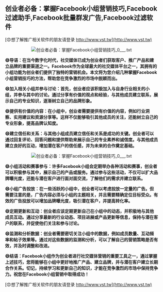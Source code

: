 ## **创业者必备：掌握Facebook小组营销技巧,Facebook过滤助手,Facebook批量群发广告,Facebook过滤软件**

[😍想了解推广相关软件的朋友请登录 http://www.vst.tw](http://www.vst.tw)

 <center><img src="https://vst.tw/MP4/tuiguang/png/4.png" alt="创业者必备：掌握Facebook小组营销技巧_0___.txt"></center>

**😄导语：在当今数字化时代，社交媒体已成为创业者们获取客户、推广产品和建立品牌的重要渠道之一。Facebook作为全球最大的社交媒体平台之一，其拥有的小组功能为创业者们提供了独特的营销机会。本文将为您介绍几种掌握Facebook小组营销技巧的方法，帮助您在竞争激烈的市场中脱颖而出。**

**😄加入相关小组并参与讨论：首先，创业者应该积极加入与自身行业相关的小组，并参与其中的讨论。通过分享有价值的观点和经验，与其他成员建立联系，展示自己的专业知识，逐渐树立自己的品牌形象。**

**😄提供有价值的内容：在小组中，创业者需要提供有价值的内容，例如行业洞察、实用建议和资源分享等。这样不仅能够吸引其他成员的关注，还能树立自己的专业形象，提高品牌认知度。**

**😄建立信任和关系：与其他小组成员建立信任和关系是成功的关键。创业者可以通过回复评论、回答问题和提供帮助来展示自己的专业素养和诚信度。与其他成员建立良好的互动，增加潜在客户的信任感，并为未来的合作奠定基础。**

 <center><img src="https://vst.tw/MP4/tuiguang/png/6.png" alt="创业者必备：掌握Facebook小组营销技巧_0___.txt"></center>

**😄小组活动和赛事参与：许多Facebook小组会定期举办各种活动和赛事，创业者可以积极参与其中，展示自己的产品或服务。通过参与这些活动，不仅可以扩大品牌曝光度，还能与潜在客户进行面对面交流，了解他们的需求并建立联系。**

**😄小组广告投放：在一些活跃的小组中，创业者可以考虑投放一定量的广告。但需要注意的是，广告内容必须与小组的主题相关，并且需要精确定位目标受众。有效的广告投放可以增加品牌曝光度，吸引潜在客户，并提高转化率。**

**😄定期更新和互动：创业者应该定期更新自己在小组中的动态，并积极地与其他成员互动。通过分享最新的行业动态、项目进展或产品更新等信息，保持与潜在客户的联系，并促使他们关注和参与讨论。**

**😄监测和分析数据：创业者需要密切关注小组中的数据，例如成员数量、互动频率和帖子效果等。通过对这些数据的监测和分析，可以了解自己的营销策略是否有效，并及时调整和改进。**

**😄结语：Facebook小组作为创业者进行社交媒体营销的重要工具之一，通过掌握上述技巧，您将能够在小组中更好地推广产品、建立品牌，并与潜在客户建立长期合作关系。切记，持续学习和更新自己的知识，才能在竞争激烈的市场中保持竞争力。祝您在Facebook小组营销中取得成功！**

[😍想了解推广相关软件的朋友请登录 http://www.vst.tw](http://www.vst.tw)



